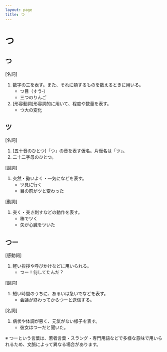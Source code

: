 ```yaml
---
layout: page
title: つ
---
```

# つ

## つ

[名詞]
1. 数字の三を表す。また、それに類するものを数えるときに用いる。
    - つ目（すう‐）
    - 三つのりんご
2. [形容動詞]形容詞的に用いて、程度や数量を表す。
    - つ大の変化

## ツ

[名詞]
1. [五十音のひとつ]「つ」の音を表す仮名。片仮名は「ツ」。
2. 二十二字母のひとつ。

[副詞]
1. 突然・勢いよく・一気になどを表す。
    - ツ見に行く
    - 目の前がツと変わった

[動詞]
1. 突く・突き刺すなどの動作を表す。
    - 棒でツく
    - 矢が心臓をツいた

## つー

[感動詞]
1. 軽い挨拶や呼びかけなどに用いられる。
    - つー！何してたんだ？

[副詞]
1. 短い時間のうちに、あるいは急いでなどを表す。
    - 会議が終わってからつーと送信する。

[名詞]
1. 病状や体調が悪く、元気がない様子を表す。
    - 彼女はつーだと聞いた。

※ つーという言葉は、若者言葉・スラング・専門用語などで多様な意味で用いられるため、文脈によって異なる場合があります。